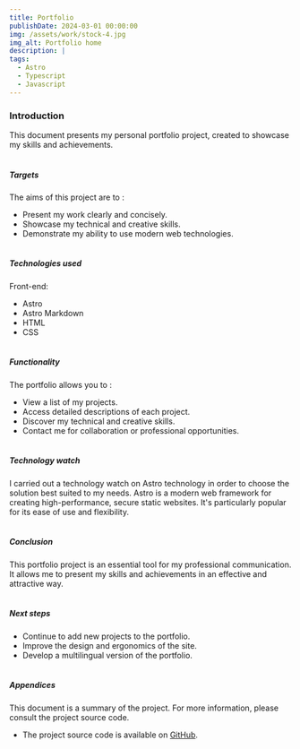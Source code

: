 ```yaml
---
title: Portfolio
publishDate: 2024-03-01 00:00:00
img: /assets/work/stock-4.jpg
img_alt: Portfolio home
description: |
tags:
  - Astro
  - Typescript
  - Javascript
---
```


### Introduction
This document presents my personal portfolio project, created to showcase my skills and achievements.
<br><br>

##### Targets
The aims of this project are to :
- Present my work clearly and concisely.
- Showcase my technical and creative skills.
- Demonstrate my ability to use modern web technologies.
<br><br>

##### Technologies used
Front-end:
- Astro
- Astro Markdown
- HTML
- CSS
<br><br>

##### Functionality
The portfolio allows you to :
- View a list of my projects.
- Access detailed descriptions of each project.
- Discover my technical and creative skills.
- Contact me for collaboration or professional opportunities.
<br><br>

##### Technology watch
I carried out a technology watch on Astro technology in order to choose the solution best suited to my needs. Astro is a modern web framework for creating high-performance, secure static websites. It's particularly popular for its ease of use and flexibility.
<br><br>

##### Conclusion
This portfolio project is an essential tool for my professional communication. It allows me to present my skills and achievements in an effective and attractive way.
<br><br>

##### Next steps
- Continue to add new projects to the portfolio.
- Improve the design and ergonomics of the site.
- Develop a multilingual version of the portfolio.
<br><br>

##### Appendices
This document is a summary of the project. For more information, please consult the project source code.
- The project source code is available on [GitHub](https://github.com/Redcroow/portfolio-pro).